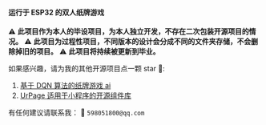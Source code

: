 #### 运行于 ESP32 的双人纸牌游戏

⚠️ **此项目作为本人的毕设项目，为本人独立开发，不存在二次包装开源项目的情况。**
⚠️ **此项目为过程性项目，不同版本的设计会分成不同的文件夹存储，不会删除掉旧的项目。**
⚠️ **此项目将持续被更新到毕业。**

如果感兴趣，请为我的其他开源项目点一颗 star 🌟:<br/>
1. [基于 DQN 算法的纸牌游戏 ai](https://github.com/smallluan/graduation_project-DQN)<br/>
2. [UrPage 适用于小程序的开源组件库](https://github.com/smallluan/UrPage-Components)<br/>

有任何建议请联系我：
📧 `598051800@qq.com`
